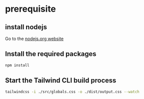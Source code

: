#  prerequisite

## install nodejs
Go to the [nodejs.org website](https://nodejs.org/en/download/)


## Install the required packages
```bash
npm install
```

## Start the Tailwind CLI build process
```bash
tailwindcss -i ./src/globals.css -o ./dist/output.css --watch
```